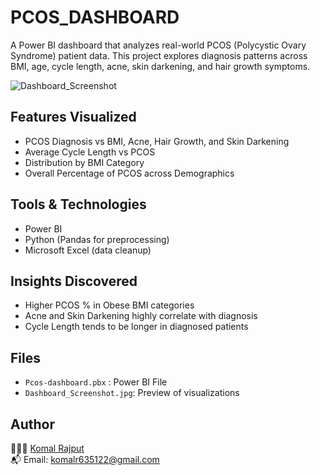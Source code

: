 # PCOS_DASHBOARD

A Power BI dashboard that analyzes real-world PCOS (Polycystic Ovary Syndrome) patient data. This project explores diagnosis patterns across BMI, age, cycle length, acne, skin darkening, and hair growth symptoms.

![Dashboard_Screenshot](https://github.com/user-attachments/assets/bece6ea6-8468-47ca-985a-85d275a8a422)


##  Features Visualized
- PCOS Diagnosis vs BMI, Acne, Hair Growth, and Skin Darkening
- Average Cycle Length vs PCOS
- Distribution by BMI Category
- Overall Percentage of PCOS across Demographics

##  Tools & Technologies
- Power BI
- Python (Pandas for preprocessing)
- Microsoft Excel (data cleanup)

##  Insights Discovered
- Higher PCOS % in Obese BMI categories
- Acne and Skin Darkening highly correlate with diagnosis
- Cycle Length tends to be longer in diagnosed patients

##  Files
- `Pcos-dashboard.pbx` : Power BI File
- `Dashboard_Screenshot.jpg`: Preview of visualizations

##  Author
👩🏻‍💻 [Komal Rajput](https://www.linkedin.com/in/komal-rajput-4335892a2)  
📬 Email: komalr635122@gmail.com
